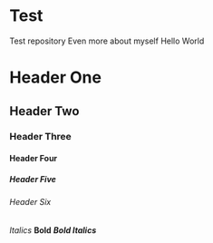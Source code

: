 # Test
Test repository
Even more about myself
Hello World
# Header One
## Header Two
### Header Three
#### Header Four
##### Header Five
###### Header Six
*Italics*
**Bold**
_**Bold Italics**_
